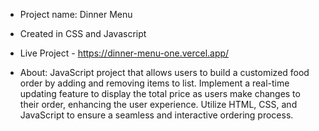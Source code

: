  - Project name: Dinner Menu

- Created in CSS and Javascript 

- Live Project - https://dinner-menu-one.vercel.app/

- About: JavaScript project that allows users to build a customized food order by adding and removing items to list. Implement a real-time updating feature to display the total price as users make changes to their order, enhancing the user experience. Utilize HTML, CSS, and JavaScript to ensure a seamless and interactive ordering process.

